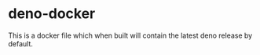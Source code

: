# deno-docker
This is a docker file which when built will contain the latest deno release by default.
